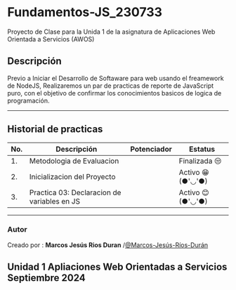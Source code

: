 # Fundamentos-JS_230733
Proyecto de Clase para la Unida 1 de la asignatura de Aplicaciones Web Orientada a Servicios (AWOS)

## Descripción
Previo a Iniciar el Desarrollo de Softaware para web usando el freamework de NodeJS, Realizaremos
un par de practicas de reporte de JavaScript puro, con el objetivo de confirmar los conocimientos basicos de logica de programación.
***
## Historial de practicas
|No.|Descripción|Potenciador| Estatus|
|--|--|--|--|
|1. | Metodologia de Evaluacion| |Finalizada 😒|
|2. | Inicializacion del Proyecto||Activo 😁(●'◡'●)|
|3. | Practica 03: Declaracion de variables en JS||Activo 😊(●'◡'●)|
***
### Autor
Creado por : **Marcos Jesús Rios Duran** /[@Marcos-Jesús-Ríos-Durán](https://github.com/Marcos-Jesus-Rios-Duran)

Unidad 1  Apliaciones Web Orientadas a Servicios 
Septiembre 2024
---